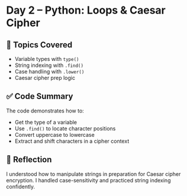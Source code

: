 # Day 2 – Python: Loops & Caesar Cipher

## 📘 Topics Covered
- Variable types with `type()`
- String indexing with `.find()`
- Case handling with `.lower()`
- Caesar cipher prep logic

## ✅ Code Summary
The code demonstrates how to:
- Get the type of a variable
- Use `.find()` to locate character positions
- Convert uppercase to lowercase
- Extract and shift characters in a cipher context

## 💬 Reflection
I understood how to manipulate strings in preparation for Caesar cipher encryption. I handled case-sensitivity and practiced string indexing confidently.
